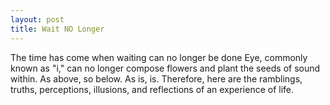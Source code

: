 ```yaml
---
layout: post
title: Wait NO Longer
---
```


The time has come when waiting can no longer be done
Eye, commonly known as "i," can no longer compose flowers and plant the seeds of sound within.
As above, so below.
As is, is.
Therefore, here are the ramblings, truths, perceptions, illusions, and reflections of an experience of life.
